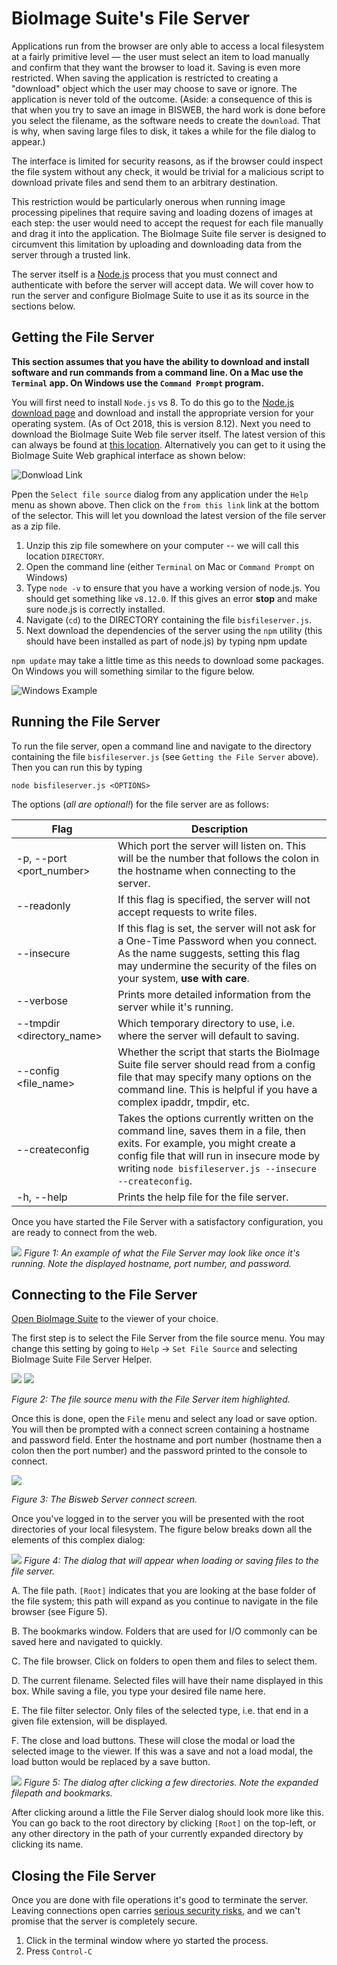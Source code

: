 # BioImage Suite's File Server

Applications run from the browser are only able to access a local filesystem at a fairly primitive level — the user must select an item to load manually and confirm that they want the browser to load it. Saving is even more restricted. When saving the application is restricted to creating a "download" object which the user may choose to save or ignore. The application is never told of the outcome. (Aside: a consequence of this is that when you try to save an image in BISWEB, the hard work is done before you select the filename, as the software needs to create the `download`. That is why, when saving large files to disk, it takes a while for the file dialog to appear.)

 The interface is  limited for security reasons, as if the browser could inspect the file system without any check, it would be trivial for a malicious script to download private files and send them to an arbitrary destination. 

This restriction would be particularly onerous when running image processing pipelines that require saving and loading dozens of images at each step: the user would need to accept the request for each file manually and drag it into the application. The BioImage Suite file server is designed to circumvent this limitation by uploading and downloading data from the server through a trusted link. 

The server itself is a [Node.js](https://nodejs.org/en/) process that you must connect and authenticate with before the server will accept data. We will cover how to run the server and configure BioImage Suite to use it as its source in the sections below.


## Getting the File Server

__This section assumes that you have the ability to download and install software and run commands from a command line. On a Mac use the `Terminal` app. On Windows use the `Command Prompt` program.__

You will first need to install `Node.js` vs 8. To do this go to the [Node.js download page](https://nodejs.org/en/download/) and download and install the appropriate version for your operating system. (As of Oct 2018, this is version 8.12). Next you need to download the BioImage Suite Web file server itself. The latest version of this can always be found at [this location](https://bioimagesuiteweb.github.io/webapp/server.zip). Alternatively you can get to it using the BioImage Suite Web graphical interface as shown below:

![Donwload Link](./Fileserverimages/getfileserver.png)

Ppen the `Select file source` dialog from any application under the `Help` menu as shown above. Then click on the `from this link` link at the bottom of the selector. This will let you download the latest version of the file server as a zip file.

1. Unzip this zip file somewhere on your computer -- we will call this location `DIRECTORY`. 
2. Open the command line (either `Terminal` on Mac or `Command Prompt` on Windows)
3. Type `node -v` to ensure that you have a working version of node.js. You should get something like `v8.12.0`. If this gives an error __stop__ and make sure node.js is correctly installed.
3. Navigate (`cd`) to the DIRECTORY containing the file `bisfileserver.js`.
4. Next download the dependencies of the server using the `npm` utility (this should have been installed as part of node.js) by typing
    npm update

`npm update` may take a little time as this needs to download some packages. On Windows you will something similar to the figure below.

![Windows Example](./Fileserverimages/windowscmd.png)


## Running the File Server

To run the file server, open a command line and navigate to the directory containing the file `bisfileserver.js` (see `Getting the File Server` above). Then you can run this by typing

    node bisfileserver.js <OPTIONS> 

The options (_all are optional!_) for the file server are as follows:

Flag | Description | 
-|-
 -p, --port <port_number> | Which port the server will listen on. This will be the number that follows the colon in the hostname when connecting to the server.
 --readonly | If this flag is specified, the server will not accept requests to write files. 
--insecure | If this flag is set, the server will not ask for a One-Time Password when you connect. As the name suggests, setting this flag may undermine the security of the files on your system, __use with care__.
--verbose | Prints more detailed information from the server while it's running. 
--tmpdir <directory_name> | Which temporary directory to use, i.e. where the server will default to saving. 
--config <file_name> | Whether the script that starts the BioImage Suite file server should read from a config file that may specify many options on the command line. This is helpful if you have a complex ipaddr, tmpdir, etc.
--createconfig | Takes the options currently written on the command line, saves them in a file, then exits. For example, you might create a config file that will run in insecure mode by writing `node bisfileserver.js --insecure --createconfig`.
-h, --help | Prints the help file for the file server.

Once you have started the File Server with a satisfactory configuration, you are ready to connect from the web.

![](./FileserverImages/FileServerOutput.png)
_Figure 1: An example of what the File Server may look like once it's running. Note the displayed hostname, port number, and password._ 

## Connecting to the File Server

[Open BioImage Suite](https://bioimagesuiteweb.github.io/unstableapp/) to the viewer of your choice. 

The first step is to select the File Server from the file source menu. You may change this setting by going to `Help` -> `Set File Source` and selecting BioImage Suite File Server Helper. 

![](./FileserverImages/FileSourceMenu.png)
![](./FileserverImages/FileSourceRadio.png)

_Figure 2: The file source menu with the File Server item highlighted._ 


Once this is done, open the `File` menu and select any load or save option. You will then be prompted with a connect screen containing a hostname and password field. Enter the hostname and port number (hostname then a colon then the port number) and the password printed to the console to connect. 

![](./FileserverImages/BiswebServerConnectScreen.png)

_Figure 3: The Bisweb Server connect screen._

Once you've logged in to the server you will be presented with the root directories of your local filesystem. The figure below breaks down all the elements of this complex dialog:

![](./FileserverImages/AnnotatedFileserverLoadImageScreen.png)
_Figure 4: The dialog that will appear when loading or saving files to the file server._ 


A. The file path. `[Root]` indicates that you are looking at the base     folder of the file system; this path will expand as you continue to navigate in the file browser (see Figure 5).

B. The bookmarks window. Folders that are used for I/O commonly can be saved here and navigated to quickly.

C. The file browser. Click on folders to open them and files to select them. 

D. The current filename. Selected files will have their name displayed in this box. While saving a file, you type your desired file name here. 

E. The file filter selector. Only files of the selected type, i.e. that end in a given file extension, will be displayed. 

F. The close and load buttons. These will close the modal or load the selected image to the viewer. If this was a save and not a load modal, the load button would be replaced by a save button.

![](./FileserverImages/FileserverLoadImageInProgress.png)
_Figure 5: The dialog after clicking a few directories. Note the expanded filepath and bookmarks._ 

After clicking around a little the File Server dialog should look more like this. You can go back to the root directory by clicking `[Root]` on the top-left, or any other directory in the path of your currently expanded directory by clicking its name. 

<a ref='closing-the-file-server'></a>
## Closing the File Server

Once you are done with file operations it's good to terminate the server. Leaving connections open carries [serious security risks](https://superuser.com/questions/82488/why-is-it-bad-to-have-open-ports), and we can't promise that the server is completely secure.

1. Click in the terminal window where yo started the process.
2. Press `Control-C`
